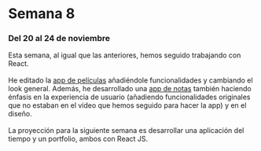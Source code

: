 # Semana 8
### Del 20 al 24 de noviembre

Esta semana, al igual que las anteriores, hemos seguido trabajando con React.
<br><br>
He editado la [app de películas](https://github.com/jrodriguezc160/crud-app-react) añadiéndole funcionalidades y cambiando el look general.
Además, he desarrollado una [app de notas](https://github.com/jrodriguezc160/notes-app-react) también haciendo énfasis en la experiencia de usuario (añadiendo funcionalidades originales que no estaban en el vídeo que hemos seguido para hacer la app) y en el diseño.
<br><br>
La proyección para la siguiente semana es desarrollar una aplicación del tiempo y un portfolio, ambos con React JS.
